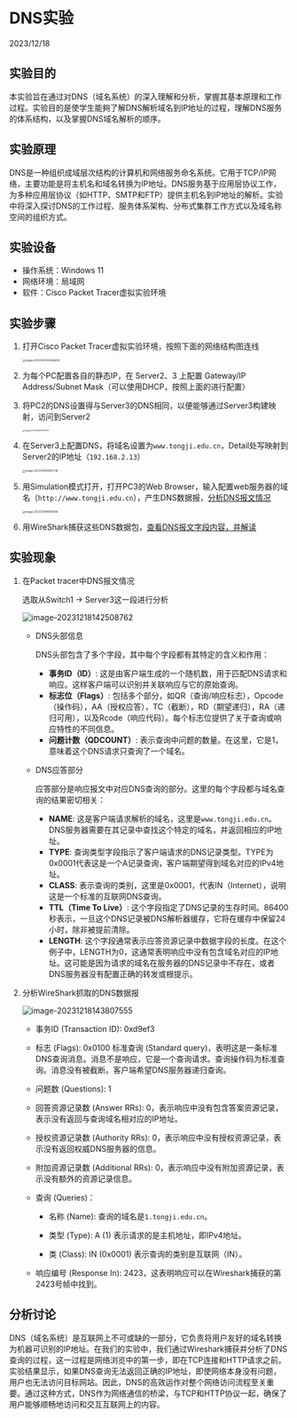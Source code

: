 # DNS实验

2023/12/18

## 实验目的

本实验旨在通过对DNS（域名系统）的深入理解和分析，掌握其基本原理和工作过程。实验目的是使学生能夠了解DNS解析域名到IP地址的过程，理解DNS服务的体系结构，以及掌握DNS域名解析的顺序。

## 实验原理 

DNS是一种组织成域层次结构的计算机和网络服务命名系统。它用于TCP/IP网络，主要功能是将主机名和域名转换为IP地址。DNS服务基于应用层协议工作，为多种应用层协议（如HTTP、SMTP和FTP）提供主机名到IP地址的解析。实验中将深入探讨DNS的工作过程、服务体系架构、分布式集群工作方式以及域名称空间的组织方式。

## 实验设备 

- 操作系统：Windows 11
- 网络环境：局域网
- 软件：Cisco Packet Tracer虚拟实验环境

## 实验步骤

1. 打开Cisco Packet Tracer虚拟实验环境，按照下面的网络结构图连线

   <img src="C:\Users\12920\AppData\Roaming\Typora\typora-user-images\image-20231204142448659.png" alt="image-20231204142448659" style="zoom: 33%;" />

2. 为每个PC配置各自的静态IP，在 Server2、3 上配置 Gateway/IP Address/Subnet Mask（可以使用DHCP，按照上面的进行配置）

3. 将PC2的DNS设置得与Server3的DNS相同，以便能够通过Server3构建映射，访问到Server2

   <img src="C:\Users\12920\AppData\Roaming\Typora\typora-user-images\image-20231218141737751.png" alt="image-20231218141737751" style="zoom: 25%;" />

4. 在Server3上配置DNS，将域名设置为`www.tongji.edu.cn`，Detail处写映射到Server2的IP地址（`192.168.2.13`）

   <img src="C:\Users\12920\AppData\Roaming\Typora\typora-user-images\image-20231218141801736.png" alt="image-20231218141801736" style="zoom:33%;" />

5. 用Simulation模式打开，打开PC3的Web Browser，输入配置web服务器的域名（`http://www.tongji.edu.cn`），产生DNS数据报，<u>分析DNS报文情况</u>

   <img src="C:\Users\12920\AppData\Roaming\Typora\typora-user-images\image-20231218141851568.png" alt="image-20231218141851568" style="zoom:33%;" />

6. 用WireShark捕获这些DNS数据包，<u>查看DNS报文字段内容，并解读</u>

## 实验现象

1. 在Packet tracer中DNS报文情况

   选取从Switch1 -> Server3这一段进行分析

   ![image-20231218142508762](C:\Users\12920\AppData\Roaming\Typora\typora-user-images\image-20231218142508762.png)

   - DNS头部信息

     DNS头部包含了多个字段，其中每个字段都有其特定的含义和作用：
   
     - **事务ID（ID）**: 这是由客户端生成的一个随机数，用于匹配DNS请求和响应。这样客户端可以识别并关联响应与它的原始查询。
     - **标志位（Flags）**: 包括多个部分，如QR（查询/响应标志），Opcode（操作码），AA（授权应答），TC（截断），RD（期望递归），RA（递归可用），以及Rcode（响应代码）。每个标志位提供了关于查询或响应特性的不同信息。
     - **问题计数（QDCOUNT）**: 表示查询中问题的数量。在这里，它是1，意味着这个DNS请求只查询了一个域名。
   
   - DNS应答部分
   
     应答部分是响应报文中对应DNS查询的部分。这里的每个字段都与域名查询的结果密切相关：
   
     - **NAME**: 这是客户端请求解析的域名，这里是`www.tongji.edu.cn`。DNS服务器需要在其记录中查找这个特定的域名，并返回相应的IP地址。
     - **TYPE**: 查询类型字段指示了客户端请求的DNS记录类型。TYPE为0x0001代表这是一个A记录查询，客户端期望得到域名对应的IPv4地址。
     - **CLASS**: 表示查询的类别，这里是0x0001，代表IN（Internet），说明这是一个标准的互联网DNS查询。
     - **TTL（Time To Live）**: 这个字段指定了DNS记录的生存时间。86400秒表示，一旦这个DNS记录被DNS解析器缓存，它将在缓存中保留24小时，除非被提前清除。
     - **LENGTH**: 这个字段通常表示应答资源记录中数据字段的长度。在这个例子中，LENGTH为0，这通常表明响应中没有包含域名对应的IP地址。这可能是因为请求的域名在服务器的DNS记录中不存在，或者DNS服务器没有配置正确的转发或根提示。
   
2. 分析WireShark抓取的DNS数据报

   ![image-20231218143807555](C:\Users\12920\AppData\Roaming\Typora\typora-user-images\image-20231218143807555.png)

   - 事务ID (Transaction ID): 0xd9ef3
   
   - 标志 (Flags): 0x0100 标准查询 (Standard query)，表明这是一条标准DNS查询消息。消息不是响应，它是一个查询请求。查询操作码为标准查询。消息没有被截断。客户端希望DNS服务器递归查询。
   
   - 问题数 (Questions): 1
   
   - 回答资源记录数 (Answer RRs): 0，表示响应中没有包含答案资源记录，表示没有返回与查询域名相对应的IP地址。
   
   - 授权资源记录数 (Authority RRs): 0，表示响应中没有授权资源记录，表示没有返回权威DNS服务器的信息。
   
   - 附加资源记录数 (Additional RRs): 0，表示响应中没有附加资源记录，表示没有额外的资源记录信息。
   
   - 查询 (Queries)：
   
     - 名称 (Name): 查询的域名是`1.tongji.edu.cn`。
   
     - 类型 (Type): A (1) 表示请求的是主机地址，即IPv4地址。
   
     - 类 (Class): IN (0x0001) 表示查询的类别是互联网（IN）。
   
   - 响应编号 (Response In): 2423，这表明响应可以在Wireshark捕获的第2423号帧中找到。

## 分析讨论 

DNS（域名系统）是互联网上不可或缺的一部分，它负责将用户友好的域名转换为机器可识别的IP地址。在我们的实验中，我们通过Wireshark捕获并分析了DNS查询的过程，这一过程是网络浏览中的第一步，即在TCP连接和HTTP请求之前。实验结果显示，如果DNS查询无法返回正确的IP地址，即使网络本身没有问题，用户也无法访问目标网站。因此，DNS的高效运作对整个网络访问流程至关重要。通过这种方式，DNS作为网络通信的桥梁，与TCP和HTTP协议一起，确保了用户能够顺畅地访问和交互互联网上的内容。
